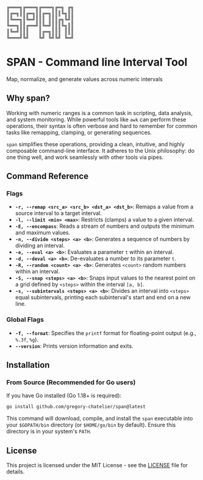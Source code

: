 <pre>
╔═══╗╔═══╗╔═══╗╔═╗ ╔╗
║╔═╗║║╔═╗║║╔═╗║║║╚╗║║
║╚══╗║╚═╝║║║ ║║║╔╗╚╝║
╚══╗║║╔══╝║╚═╝║║║╚╗║║
║╚═╝║║║   ║╔═╗║║║ ║║║
╚═══╝╚╝   ╚╝ ╚╝╚╝ ╚═╝
</pre>

# SPAN - Command line Interval Tool

Map, normalize, and generate values across numeric intervals

## Why span?

Working with numeric ranges is a common task in scripting, data analysis, and system monitoring. While powerful tools like `awk` can perform these operations, their syntax is often verbose and hard to remember for common tasks like remapping, clamping, or generating sequences.

`span` simplifies these operations, providing a clean, intuitive, and highly composable command-line interface. It adheres to the Unix philosophy: do one thing well, and work seamlessly with other tools via pipes.

## Command Reference

### Flags

*   **`-r, --remap <src_a> <src_b> <dst_a> <dst_b>`**: Remaps a value from a source interval to a target interval.
*   **`-l, --limit <min> <max>`**: Restricts (clamps) a value to a given interval.
*   **`-E, --encompass`**: Reads a stream of numbers and outputs the minimum and maximum values.
*   **`-n, --divide <steps> <a> <b>`**: Generates a sequence of numbers by dividing an interval.
*   **`-e, --eval <a> <b>`**: Evaluates a parameter `t` within an interval.
*   **`-d, --deval <a> <b>`**: De-evaluates a number to its parameter `t`.
*   **`-R, --random <count> <a> <b>`**: Generates `<count>` random numbers within an interval.
*   **`-S, --snap <steps> <a> <b>`**: Snaps input values to the nearest point on a grid defined by `<steps>` within the interval `[a, b]`.
*   **`-s, --subintervals <steps> <a> <b>`**: Divides an interval into `<steps>` equal subintervals, printing each subinterval's start and end on a new line.

### Global Flags

*   **`-f, --format`**: Specifies the `printf` format for floating-point output (e.g., `%.3f`, `%g`).
*   **`--version`**: Prints version information and exits.


## Installation

### From Source (Recommended for Go users)

If you have Go installed (Go 1.18+ is required):

```bash
go install github.com/gregory-chatelier/span@latest
```

This command will download, compile, and install the `span` executable into your `$GOPATH/bin` directory (or `$HOME/go/bin` by default). Ensure this directory is in your system's `PATH`.

## License

This project is licensed under the MIT License - see the [LICENSE](LICENSE) file for details.